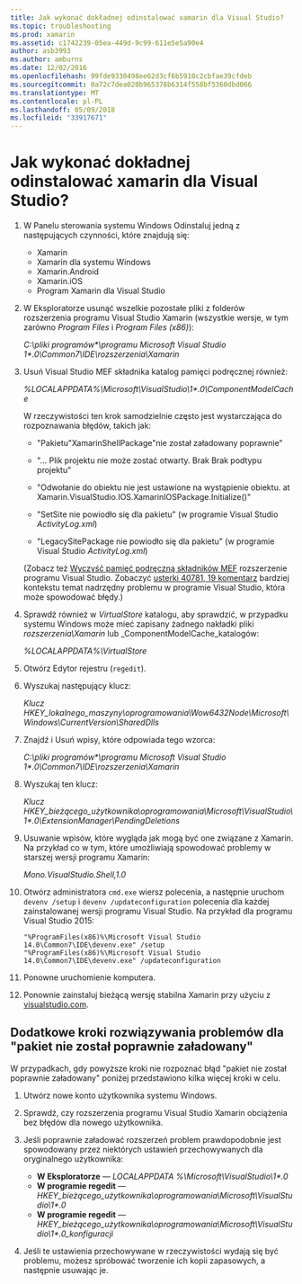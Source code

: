 ```yaml
---
title: Jak wykonać dokładnej odinstalować xamarin dla Visual Studio?
ms.topic: troubleshooting
ms.prod: xamarin
ms.assetid: c1742239-05ea-449d-9c99-611e5e5a90e4
author: asb3993
ms.author: amburns
ms.date: 12/02/2016
ms.openlocfilehash: 99fde9330498ee62d3cf6b5910c2cbfae39cfdeb
ms.sourcegitcommit: 0a72c7dea020b965378b6314f558bf5360dbd066
ms.translationtype: MT
ms.contentlocale: pl-PL
ms.lasthandoff: 05/09/2018
ms.locfileid: "33917671"
---
```

# <a name="how-do-i-perform-a-thorough-uninstall-for-xamarin-for-visual-studio"></a>Jak wykonać dokładnej odinstalować xamarin dla Visual Studio?


1.  W Panelu sterowania systemu Windows Odinstaluj jedną z następujących czynności, które znajdują się:

    -   Xamarin
    -   Xamarin dla systemu Windows
    -   Xamarin.Android
    -   Xamarin.iOS
    -   Program Xamarin dla Visual Studio

2.  W Eksploratorze usunąć wszelkie pozostałe pliki z folderów rozszerzenia programu Visual Studio Xamarin (wszystkie wersje, w tym zarówno _Program Files_ i _Program Files (x86)_):

    _C:\\pliki programów\*\\programu Microsoft Visual Studio 1\*.0\\Common7\\IDE\\rozszerzenia\\Xamarin_

3.  Usuń Visual Studio MEF składnika katalog pamięci podręcznej również:

    _%LOCALAPPDATA%\\Microsoft\\VisualStudio\\1\*.0\\ComponentModelCache_

    W rzeczywistości ten krok samodzielnie często jest wystarczająca do rozpoznawania błędów, takich jak:

    -   "Pakietu"XamarinShellPackage"nie został załadowany poprawnie"

    -   "... Plik projektu nie może zostać otwarty. Brak Brak podtypu projektu"

    -   "Odwołanie do obiektu nie jest ustawione na wystąpienie obiektu.  at Xamarin.VisualStudio.IOS.XamarinIOSPackage.Initialize()"

    -   "SetSite nie powiodło się dla pakietu" (w programie Visual Studio _ActivityLog.xml_)

    -   "LegacySitePackage nie powiodło się dla pakietu" (w programie Visual Studio _ActivityLog.xml_)

    (Zobacz też [Wyczyść pamięć podręczną składników MEF](https://visualstudiogallery.msdn.microsoft.com/22b94661-70c7-4a93-9ca3-8b6dd45f47cd) rozszerzenie programu Visual Studio.  Zobaczyć [usterki 40781, 19 komentarz](https://bugzilla.xamarin.com/show_bug.cgi?id=40781#c19) bardziej kontekstu temat nadrzędny problemu w programie Visual Studio, która może spowodować błędy.)

4.  Sprawdź również w _VirtualStore_ katalogu, aby sprawdzić, w przypadku systemu Windows może mieć zapisany żadnego nakładki pliki _rozszerzenia\\Xamarin_ lub _ComponentModelCache_katalogów:

    _%LOCALAPPDATA%\\VirtualStore_

5.  Otwórz Edytor rejestru (`regedit`).

6.  Wyszukaj następujący klucz:

    _Klucz HKEY\_lokalnego\_maszyny\\oprogramowania\\Wow6432Node\\Microsoft\\Windows\\CurrentVersion\\SharedDlls_

7.  Znajdź i Usuń wpisy, które odpowiada tego wzorca:

    _C:\\pliki programów\*\\programu Microsoft Visual Studio 1\*.0\\Common7\\IDE\\rozszerzenia\\Xamarin_

8.  Wyszukaj ten klucz:

    _Klucz HKEY\_bieżącego\_użytkownika\\oprogramowania\\Microsoft\\VisualStudio\\1\*.0\\ExtensionManager\\PendingDeletions_

9.  Usuwanie wpisów, które wygląda jak mogą być one związane z Xamarin.  Na przykład co w tym, które umożliwiają spowodować problemy w starszej wersji programu Xamarin:

    _Mono.VisualStudio.Shell,1.0_

10. Otwórz administratora `cmd.exe` wiersz polecenia, a następnie uruchom `devenv /setup` i `devenv /updateconfiguration` polecenia dla każdej zainstalowanej wersji programu Visual Studio.  Na przykład dla programu Visual Studio 2015:

    ```
    "%ProgramFiles(x86)%\Microsoft Visual Studio 14.0\Common7\IDE\devenv.exe" /setup
    "%ProgramFiles(x86)%\Microsoft Visual Studio 14.0\Common7\IDE\devenv.exe" /updateconfiguration
    ```

11. Ponowne uruchomienie komputera.

12. Ponownie zainstaluj bieżącą wersję stabilna Xamarin przy użyciu z [visualstudio.com](https://visualstudio.com/xamarin/).

## <a name="additional-troubleshooting-steps-for-package-did-not-load-correctly"></a>Dodatkowe kroki rozwiązywania problemów dla "pakiet nie został poprawnie załadowany"

W przypadkach, gdy powyższe kroki nie rozpoznać błąd "pakiet nie został poprawnie załadowany" poniżej przedstawiono kilka więcej kroki w celu.

1.  Utwórz nowe konto użytkownika systemu Windows.

2.  Sprawdź, czy rozszerzenia programu Visual Studio Xamarin obciążenia bez błędów dla nowego użytkownika.

3.  Jeśli poprawnie załadować rozszerzeń problem prawdopodobnie jest spowodowany przez niektórych ustawień przechowywanych dla oryginalnego użytkownika:

    -   **W Eksploratorze** — _LOCALAPPDATA %\\Microsoft\\VisualStudio\\1\*.0_
    -   **W programie regedit** — _HKEY\_bieżącego\_użytkownika\\oprogramowania\\Microsoft\\VisualStudio\\1\*.0_
    -   **W programie regedit** — _HKEY\_bieżącego\_użytkownika\\oprogramowania\\Microsoft\\VisualStudio\\1\*.0\_konfiguracji_

4.  Jeśli te ustawienia przechowywane w rzeczywistości wydają się być problemu, możesz spróbować tworzenie ich kopii zapasowych, a następnie usuwając je.
